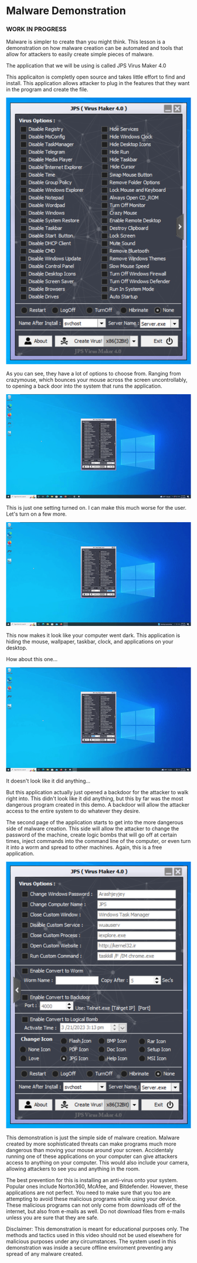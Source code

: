 # Malware Demonstration
### WORK IN PROGRESS


Malware is simpler to create than you might think. This lesson is a demonstration on how malware creation can be automated and tools that allow for attackers to easily create simple pieces of malware. 

The application that we will be using is called JPS Virus Maker 4.0

This applicaiton is completly open source and takes little effort to find and install. This application allows attacker to plug in the features that they want in the program and create the file.

![alt text](https://github.com/GCU-GenCyber/GenCyber-Camp-23/blob/main/Malware/MalwareDemo/img/JPSvm41.png)

As you can see, they have a lot of options to choose from. Ranging from crazymouse, which bounces your mouse across the screen uncontrollably, to opening a back door into the system that runs the application. 

![alt text](https://github.com/GCU-GenCyber/GenCyber-Camp-23/blob/main/Malware/MalwareDemo/img/CrazyMouse.gif)

This is just one setting turned on. I can make this much worse for the user. Let's turn on a few more.

![alt text](https://github.com/GCU-GenCyber/GenCyber-Camp-23/blob/main/Malware/MalwareDemo/img/HiddenScreen.gif)

This now makes it look like your computer went dark. This application is hiding the mouse, wallpaper, taskbar, clock, and applications on your desktop. 

How about this one...

![alt text](https://github.com/GCU-GenCyber/GenCyber-Camp-23/blob/main/Malware/MalwareDemo/img/Backdoor.gif)

It doesn't look like it did anything...

But this application actually just opened a backdoor for the attacker to walk right into. This didn't look like it did anything, but this by far was the most dangerous program created in this demo. A backdoor will allow the attacker access to the entire system to do whatever they desire.

The second page of the application starts to get into the more dangerous side of malware creation. This side will allow the attacker to change the password of the machine, create logic bombs that will go off at certain times, inject commands into the command line of the computer, or even turn it into a worm and spread to other machines. Again, this is a free application. 

![alt text](https://github.com/GCU-GenCyber/GenCyber-Camp-23/blob/main/Malware/MalwareDemo/img/JPSvm42.png)

This demonstration is just the simple side of malware creation. Malware created by more sophisticated threats can make programs much more dangerous than moving your mouse around your screen. Accidentaly running one of these applications on your computer can give attackers access to anything on your computer. This would also include your camera, allowing attackers to see you and anything in the room. 

The best prevention for this is installing an anti-virus onto your system. Popular ones include Norton360, McAfee, and Bitdefender. However, these applications are not perfect. You need to make sure that you too are attempting to avoid these malicious programs while using your device. These malicious programs can not only come from downloads off of the internet, but also from e-mails as well. Do not download files from e-mails unless you are sure that they are safe.


Disclaimer: This demonstration is meant for educational purposes only. The methods and tactics used in this video should not be used elsewhere for malicious purposes under any circumstances. The system used in this demonstration was inside a secure offline enviroment preventing any spread of any malware created. 
